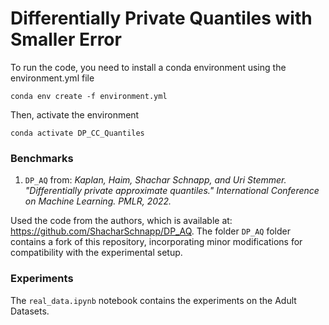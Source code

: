 # Differentially Private Quantiles with Smaller Error

To run the code, you need to install a conda environment using the environment.yml file
    
    conda env create -f environment.yml

Then, activate the environment

    conda activate DP_CC_Quantiles

### Benchmarks
1. `DP_AQ` from: *Kaplan, Haim, Shachar Schnapp, and Uri Stemmer. "Differentially private approximate quantiles." International Conference on Machine Learning. PMLR, 2022.*

Used the code from the authors, which is available at: https://github.com/ShacharSchnapp/DP_AQ. The folder `DP_AQ` folder contains a fork of this repository, incorporating minor modifications for compatibility with the experimental setup.

### Experiments
The `real_data.ipynb` notebook contains the experiments on the Adult Datasets.